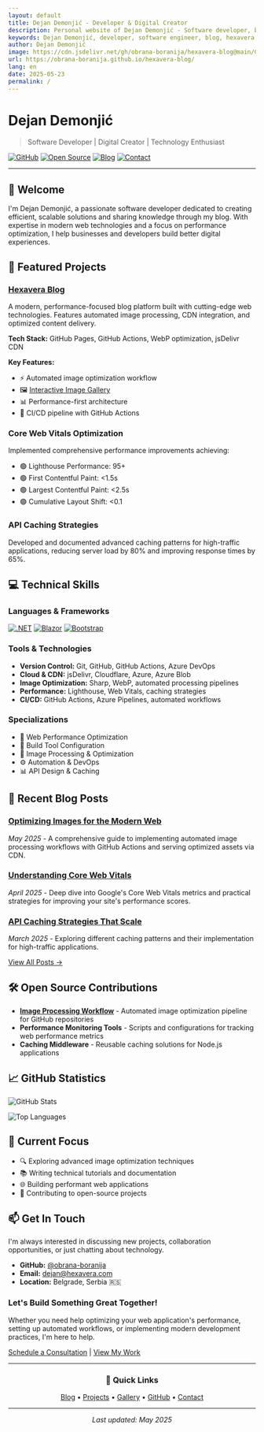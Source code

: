 ```yaml
---
layout: default
title: Dejan Demonjić - Developer & Digital Creator
description: Personal website of Dejan Demonjić - Software developer, blogger, and digital creator. Explore my projects, blog posts, and professional journey.
keywords: Dejan Demonjić, developer, software engineer, blog, hexavera, portfolio, web development
author: Dejan Demonjić
image: https://cdn.jsdelivr.net/gh/obrana-boranija/hexavera-blog@main/Content/Images/Processed/business-people-1200x630.webp
url: https://obrana-boranija.github.io/hexavera-blog/
lang: en
date: 2025-05-23
permalink: /
---
```


# Dejan Demonjić

> Software Developer | Digital Creator | Technology Enthusiast

[![GitHub](https://img.shields.io/badge/GitHub-100000?style=for-the-badge&logo=github&logoColor=white)](https://github.com/obrana-boranija)
[![Open Source](https://img.shields.io/badge/Open%20Source-%E2%9D%A4%EF%B8%8F-blue?style=for-the-badge)](https://getosirion.com)
[![Blog](https://img.shields.io/badge/Blog-FF5722?style=for-the-badge&logo=blogger&logoColor=white)](https://demonjic.com)
[![Contact](https://img.shields.io/badge/Contact-0078D4?style=for-the-badge&logo=microsoft-outlook&logoColor=white)](https://demonjic.com/contact)

---

## 👋 Welcome

I'm Dejan Demonjić, a passionate software developer dedicated to creating efficient, scalable solutions and sharing knowledge through my blog. With expertise in modern web technologies and a focus on performance optimization, I help businesses and developers build better digital experiences.

## 🚀 Featured Projects

### [Hexavera Blog](https://github.com/obrana-boranija/hexavera-blog)
A modern, performance-focused blog platform built with cutting-edge web technologies. Features automated image processing, CDN integration, and optimized content delivery.

**Tech Stack:** GitHub Pages, GitHub Actions, WebP optimization, jsDelivr CDN

**Key Features:**
- ⚡ Automated image optimization workflow
- 🖼️ [Interactive Image Gallery](/gallery.html)
- 📊 Performance-first architecture
- 🔄 CI/CD pipeline with GitHub Actions

### Core Web Vitals Optimization
Implemented comprehensive performance improvements achieving:
- 🟢 Lighthouse Performance: 95+
- 🟢 First Contentful Paint: <1.5s
- 🟢 Largest Contentful Paint: <2.5s
- 🟢 Cumulative Layout Shift: <0.1

### API Caching Strategies
Developed and documented advanced caching patterns for high-traffic applications, reducing server load by 80% and improving response times by 65%.

## 💻 Technical Skills

### Languages & Frameworks
[![.NET](https://img.shields.io/badge/.NET-512BD4?logo=dotnet&logoColor=fff)](#)
[![Blazor](https://img.shields.io/badge/Blazor-512BD4?logo=blazor&logoColor=fff)](#)
[![Bootstrap](https://img.shields.io/badge/Bootstrap-7952B3?logo=bootstrap&logoColor=fff)](#)

### Tools & Technologies
- **Version Control:** Git, GitHub, GitHub Actions, Azure DevOps
- **Cloud & CDN:** jsDelivr, Cloudflare, Azure, Azure Blob
- **Image Optimization:** Sharp, WebP, automated processing pipelines
- **Performance:** Lighthouse, Web Vitals, caching strategies
- **CI/CD:** GitHub Actions, Azure Pipelines, automated workflows

### Specializations
- 🎯 Web Performance Optimization
- 🔧 Build Tool Configuration
- 📸 Image Processing & Optimization
- ⚙️ Automation & DevOps
- 📊 API Design & Caching

## 📝 Recent Blog Posts

### [Optimizing Images for the Modern Web](/blog/image-optimization)
*May 2025* - A comprehensive guide to implementing automated image processing workflows with GitHub Actions and serving optimized assets via CDN.

### [Understanding Core Web Vitals](/blog/core-web-vitals)
*April 2025* - Deep dive into Google's Core Web Vitals metrics and practical strategies for improving your site's performance scores.

### [API Caching Strategies That Scale](/blog/api-caching)
*March 2025* - Exploring different caching patterns and their implementation for high-traffic applications.

[View All Posts →](/blog)

## 🛠️ Open Source Contributions

- **[Image Processing Workflow](https://github.com/obrana-boranija/hexavera-blog/blob/main/.github/workflows/process-images.yml)** - Automated image optimization pipeline for GitHub repositories
- **Performance Monitoring Tools** - Scripts and configurations for tracking web performance metrics
- **Caching Middleware** - Reusable caching solutions for Node.js applications

## 📈 GitHub Statistics

![GitHub Stats](https://github-readme-stats.vercel.app/api?username=obrana-boranija&show_icons=true&theme=dark&hide_border=true)

![Top Languages](https://github-readme-stats.vercel.app/api/top-langs/?username=obrana-boranija&layout=compact&theme=dark&hide_border=true)

## 🎯 Current Focus

- 🔍 Exploring advanced image optimization techniques
- 📚 Writing technical tutorials and documentation
- 🌐 Building performant web applications
- 🤝 Contributing to open-source projects

## 📫 Get In Touch

I'm always interested in discussing new projects, collaboration opportunities, or just chatting about technology.

- **GitHub:** [@obrana-boranija](https://github.com/obrana-boranija)
- **Email:** [dejan@hexavera.com](mailto:dejan@hexavera.com)
- **Location:** Belgrade, Serbia 🇷🇸

### Let's Build Something Great Together!

Whether you need help optimizing your web application's performance, setting up automated workflows, or implementing modern development practices, I'm here to help.

[Schedule a Consultation](#contact) | [View My Work](/gallery.html)

---

<div align="center">
  
### 🌟 Quick Links

[Blog](/blog) • [Projects](#projects) • [Gallery](/gallery.html) • [GitHub](https://github.com/obrana-boranija) • [Contact](#contact)

</div>

---

<p align="center">
  <i>Last updated: May 2025</i>
</p>
